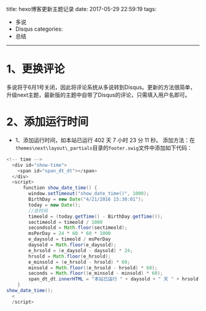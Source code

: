 title: hexo博客更新主题记录
date: 2017-05-29 22:59:19
tags:
- 多说
- Disqus
categories:
- 总结
---

# 1、更换评论
多说将于6月1号关闭，因此将评论系统从多说转到Disqus。更新的方法很简单，升级next主题，最新版的主题中自带了Disqus的评论，只需填入用户名即可。

<!-- more -->

# 2、添加运行时间
- 1、添加运行时间，如本站已运行 402 天 7 小时 23 分 11 秒。
添加方法：在`themes\next\layout\_partials`目录的`footer.swig`文件中添加如下代码：
```java
<!-- time -->
  <div id="show-time">
    <span id="span_dt_dt"></span>
  </div>
  <script>
      function show_date_time() {
        window.setTimeout("show_date_time()", 1000);
        BirthDay = new Date("4/21/2016 15:30:01");
        today = new Date();
        //总时间
        timeold = (today.getTime() - BirthDay.getTime());
        sectimeold = timeold / 1000
        secondsold = Math.floor(sectimeold);
        msPerDay = 24 * 60 * 60 * 1000
        e_daysold = timeold / msPerDay
        daysold = Math.floor(e_daysold);
        e_hrsold = (e_daysold - daysold) * 24;
        hrsold = Math.floor(e_hrsold);
        e_minsold = (e_hrsold - hrsold) * 60;
        minsold = Math.floor((e_hrsold - hrsold) * 60);
        seconds = Math.floor((e_minsold - minsold) * 60);
        span_dt_dt.innerHTML = "本站已运行 " + daysold + " 天 " + hrsold + " 小时 " + minsold + " 分 " + seconds + " 秒";
    }
show_date_time();
  <
  /script>
```